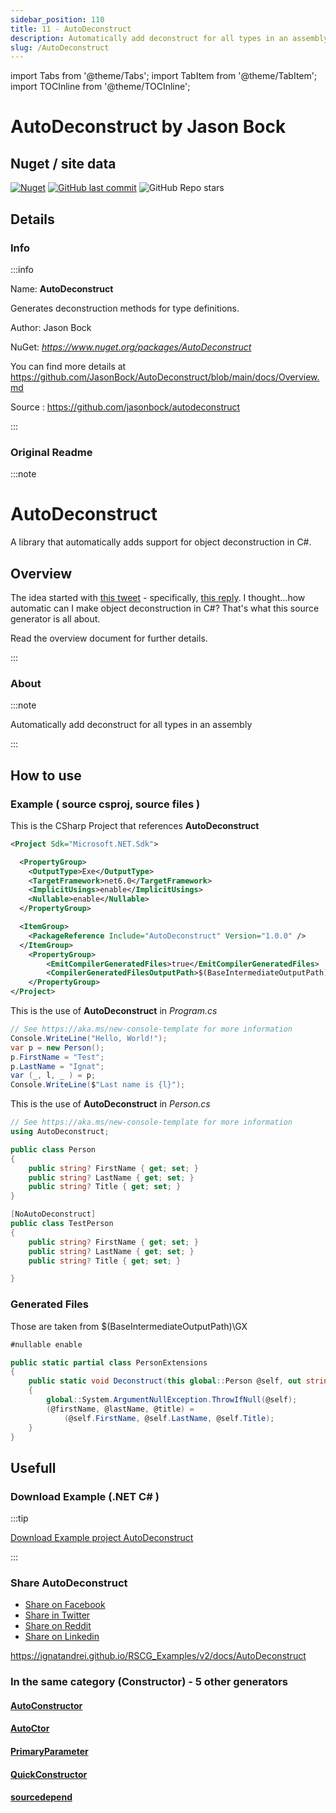 ```yaml
---
sidebar_position: 110
title: 11 - AutoDeconstruct
description: Automatically add deconstruct for all types in an assembly
slug: /AutoDeconstruct
---
```

import Tabs from '@theme/Tabs';
import TabItem from '@theme/TabItem';
import TOCInline from '@theme/TOCInline';

# AutoDeconstruct  by Jason Bock


<TOCInline toc={toc}  />

## Nuget / site data
[![Nuget](https://img.shields.io/nuget/dt/AutoDeconstruct?label=AutoDeconstruct)](https://www.nuget.org/packages/AutoDeconstruct)
[![GitHub last commit](https://img.shields.io/github/last-commit/jasonbock/autodeconstruct?label=updated)](https://github.com/jasonbock/autodeconstruct)
![GitHub Repo stars](https://img.shields.io/github/stars/jasonbock/autodeconstruct?style=social)

## Details

### Info
:::info

Name: **AutoDeconstruct**

Generates deconstruction methods for type definitions.

Author: Jason Bock

NuGet: 
*https://www.nuget.org/packages/AutoDeconstruct*   


You can find more details at https://github.com/JasonBock/AutoDeconstruct/blob/main/docs/Overview.md

Source : https://github.com/jasonbock/autodeconstruct

:::

### Original Readme
:::note

# AutoDeconstruct

A library that automatically adds support for object deconstruction in C#.

## Overview

The idea started with [this tweet](https://twitter.com/buhakmeh/status/1462106117564207104) - specifically, [this reply](https://twitter.com/dave_peixoto/status/1462181358248374278). I thought...how automatic can I make object deconstruction in C#? That's what this source generator is all about.

Read the overview document for further details.

:::

### About
:::note

Automatically add deconstruct for all types in an assembly


:::

## How to use

### Example ( source csproj, source files )

<Tabs>

<TabItem value="csproj" label="CSharp Project">

This is the CSharp Project that references **AutoDeconstruct**
```xml showLineNumbers {11}
<Project Sdk="Microsoft.NET.Sdk">

  <PropertyGroup>
    <OutputType>Exe</OutputType>
    <TargetFramework>net6.0</TargetFramework>
    <ImplicitUsings>enable</ImplicitUsings>
    <Nullable>enable</Nullable>
  </PropertyGroup>

  <ItemGroup>
    <PackageReference Include="AutoDeconstruct" Version="1.0.0" />
  </ItemGroup>
	<PropertyGroup>
		<EmitCompilerGeneratedFiles>true</EmitCompilerGeneratedFiles>
		<CompilerGeneratedFilesOutputPath>$(BaseIntermediateOutputPath)\GX</CompilerGeneratedFilesOutputPath>
	</PropertyGroup>
</Project>

```

</TabItem>

  <TabItem value="D:\gth\RSCG_Examples\v2\rscg_examples\AutoDeconstruct\src\AutoDeconstructDemo\Program.cs" label="Program.cs" >

  This is the use of **AutoDeconstruct** in *Program.cs*

```csharp showLineNumbers 
// See https://aka.ms/new-console-template for more information
Console.WriteLine("Hello, World!");
var p = new Person();
p.FirstName = "Test";
p.LastName = "Ignat";
var (_, l, _ ) = p;
Console.WriteLine($"Last name is {l}");
```
  </TabItem>

  <TabItem value="D:\gth\RSCG_Examples\v2\rscg_examples\AutoDeconstruct\src\AutoDeconstructDemo\Person.cs" label="Person.cs" >

  This is the use of **AutoDeconstruct** in *Person.cs*

```csharp showLineNumbers 
// See https://aka.ms/new-console-template for more information
using AutoDeconstruct;

public class Person
{
    public string? FirstName { get; set; }
    public string? LastName { get; set; }
    public string? Title { get; set; }
}

[NoAutoDeconstruct]
public class TestPerson
{
    public string? FirstName { get; set; }
    public string? LastName { get; set; }
    public string? Title { get; set; }

}
```
  </TabItem>

</Tabs>

### Generated Files

Those are taken from $(BaseIntermediateOutputPath)\GX

<Tabs>


<TabItem value="D:\gth\RSCG_Examples\v2\rscg_examples\AutoDeconstruct\src\AutoDeconstructDemo\obj\GX\AutoDeconstruct\AutoDeconstruct.AutoDeconstructGenerator\AutoDeconstruct.g.cs" label="AutoDeconstruct.g.cs" >


```csharp showLineNumbers 
#nullable enable

public static partial class PersonExtensions
{
	public static void Deconstruct(this global::Person @self, out string? @firstName, out string? @lastName, out string? @title)
	{
		global::System.ArgumentNullException.ThrowIfNull(@self);
		(@firstName, @lastName, @title) =
			(@self.FirstName, @self.LastName, @self.Title);
	}
}

```

  </TabItem>


</Tabs>

## Usefull

### Download Example (.NET  C# )

:::tip

[Download Example project AutoDeconstruct ](/sources/AutoDeconstruct.zip)

:::


### Share AutoDeconstruct 

<ul>
  <li><a href="https://www.facebook.com/sharer/sharer.php?u=https%3A%2F%2Fignatandrei.github.io%2FRSCG_Examples%2Fv2%2Fdocs%2FAutoDeconstruct&quote=AutoDeconstruct" title="Share on Facebook" target="_blank">Share on Facebook</a></li>
  <li><a href="https://twitter.com/intent/tweet?source=https%3A%2F%2Fignatandrei.github.io%2FRSCG_Examples%2Fv2%2Fdocs%2FAutoDeconstruct&text=AutoDeconstruct:%20https%3A%2F%2Fignatandrei.github.io%2FRSCG_Examples%2Fv2%2Fdocs%2FAutoDeconstruct" target="_blank" title="Tweet">Share in Twitter</a></li>
  <li><a href="http://www.reddit.com/submit?url=https%3A%2F%2Fignatandrei.github.io%2FRSCG_Examples%2Fv2%2Fdocs%2FAutoDeconstruct&title=AutoDeconstruct" target="_blank" title="Submit to Reddit">Share on Reddit</a></li>
  <li><a href="http://www.linkedin.com/shareArticle?mini=true&url=https%3A%2F%2Fignatandrei.github.io%2FRSCG_Examples%2Fv2%2Fdocs%2FAutoDeconstruct&title=AutoDeconstruct&summary=&source=https%3A%2F%2Fignatandrei.github.io%2FRSCG_Examples%2Fv2%2Fdocs%2FAutoDeconstruct" target="_blank" title="Share on LinkedIn">Share on Linkedin</a></li>
</ul>

https://ignatandrei.github.io/RSCG_Examples/v2/docs/AutoDeconstruct

### In the same category (Constructor) - 5 other generators


#### [AutoConstructor](/docs/AutoConstructor)


#### [AutoCtor](/docs/AutoCtor)


#### [PrimaryParameter](/docs/PrimaryParameter)


#### [QuickConstructor](/docs/QuickConstructor)


#### [sourcedepend](/docs/sourcedepend)

